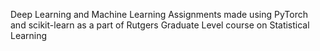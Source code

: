 Deep Learning and Machine Learning Assignments made using PyTorch and scikit-learn as a part of Rutgers Graduate Level course on Statistical Learning
